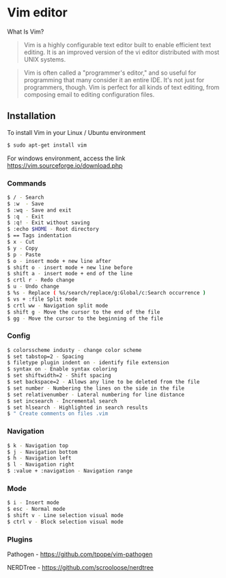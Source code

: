 # Vim editor

What Is Vim?

> Vim is a highly configurable text editor built to enable efficient text editing. It is an improved version of the vi editor distributed with most UNIX systems.

> Vim is often called a "programmer's editor," and so useful for programming that many 
> consider it an entire IDE. It's not just for programmers, though. Vim is perfect for all  kinds of text editing, from composing email to editing configuration files.


## Installation
To install Vim in your Linux / Ubuntu environment

```sh
$ sudo apt-get install vim
```

For windows environment, access the link https://vim.sourceforge.io/download.php

### Commands
```sh
$ / - Search
$ :w  - Save
$ :wq - Save and exit
$ :q  - Exit
$ :q! - Exit without saving
$ :echo $HOME - Root directory
$ == Tags indentation
$ x - Cut
$ y - Copy
$ p - Paste
$ o - insert mode + new line after
$ shift o - insert mode + new line before
$ shift a - insert mode + end of the line
$ crtl r - Redo change
$ u - Undo change
$ %s - Replace ( %s/search/replace/g:Global/c:Search occurrence )
$ vs + :file Split mode
$ crtl ww - Navigation split mode
$ shift g - Move the cursor to the end of the file
$ gg - Move the cursor to the beginning of the file


```
### Config
```sh
$ colorsscheme industy - change color scheme
$ set tabstop=2 - Spacing
$ filetype plugin indent on - identify file extension
$ syntax on - Enable syntax coloring
$ set shiftwidth=2 - Shift spacing
$ set backspace=2 - Allows any line to be deleted from the file
$ set number - Numbering the lines on the side in the file
$ set relativenumber - Lateral numbering for line distance
$ set incsearch - Incremental search
$ set hlsearch - Highlighted in search results
$ " Create comments on files .vim
```
### Navigation
```sh
$ k - Navigation top
$ j - Navigation bottom
$ h - Navigation left
$ l - Navigation right
$ :value + :navigation - Navigation range
```
### Mode
```sh
$ i - Insert mode
$ esc - Normal mode
$ shift v - Line selection visual mode
$ ctrl v - Block selection visual mode
```
### Plugins
Pathogen - https://github.com/tpope/vim-pathogen

NERDTree - https://github.com/scrooloose/nerdtree
